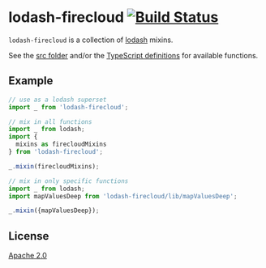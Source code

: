 # lodash-firecloud [![Build Status][2]][1]

`lodash-firecloud` is a collection of [lodash](https://github/lodash/lodash) mixins.

See the [src folder](src) and/or the [TypeScript definitions](src/index.d.ts) for available functions.

## Example

```javascript
// use as a lodash superset
import _ from 'lodash-firecloud';
```

```javascript
// mix in all functions
import _ from lodash;
import {
  mixins as firecloudMixins
} from 'lodash-firecloud';

_.mixin(firecloudMixins);
```

```javascript
// mix in only specific functions
import _ from lodash;
import mapValuesDeep from 'lodash-firecloud/lib/mapValuesDeep';

_.mixin({mapValuesDeep});
```

## License

[Apache 2.0](LICENSE)


  [1]: https://travis-ci.com/tobiipro/lodash-firecloud
  [2]: https://travis-ci.com/tobiipro/lodash-firecloud.svg?branch=master
